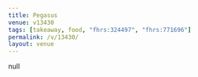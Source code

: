 ```yaml
---
title: Pegasus
venue: v13430
tags: [takeaway, food, "fhrs:324497", "fhrs:771696"]
permalink: /v/13430/
layout: venue
---
```

null